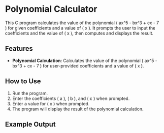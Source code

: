 # Polynomial Calculator

This C program calculates the value of the polynomial \( ax^5 - bx^3 + cx - 7 \) for given coefficients and a value of \( x \). It prompts the user to input the coefficients and the value of \( x \), then computes and displays the result.

## Features

- **Polynomial Calculation**: Calculates the value of the polynomial \( ax^5 - bx^3 + cx - 7 \) for user-provided coefficients and a value of \( x \).

## How to Use

1. Run the program.
2. Enter the coefficients \( a \), \( b \), and \( c \) when prompted.
3. Enter a value for \( x \) when prompted.
4. The program will display the result of the polynomial calculation.

## Example Output


